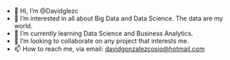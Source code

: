 - 👋 Hi, I’m @Davidglezc
- 👀 I’m interested in all about Big Data and Data Science. The data are my world. 
- 🌱 I’m currently learning Data Science and Business Analytics.
- 💞️ I’m looking to collaborate on any project that interests me.
- 📫 How to reach me, via email: davidgonzalezcosio@hotmail.com

<!---
Davidglezc/Davidglezc is a ✨ special ✨ repository because its `README.md` (this file) appears on your GitHub profile.
You can click the Preview link to take a look at your changes.
--->

